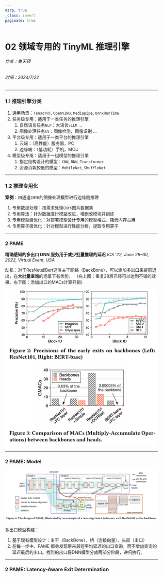 ```yaml
---
marp: true
_class: invert
paginate: true
---
```

<!-- _header: 'Compute InkJet Lab' -->
<!-- _footer: evo | [Github](https://github.com/lancerstadium/evo/tree/ml) | [Docs](https://lancerstadium.github.io/evo/docs) -->

# 02 领域专用的 TinyML 推理引擎

###### 作者：鲁天硕
###### 时间：2024/7/22

---

### 1.1 推理引擎分类

1. 通用场景：`TensorRT`, `OpenVINO`, `Mediapipe`, `OnnxRunTime`
2. 任务级专用：适用于一类任务的推理引擎
   1. 自然语言任务`NLP`：大语言`vLLM` ...
   2. 图像处理任务`CV`：图像检测，图像识别 ...
3. 平台级专用：适用于一类平台的推理引擎
   1. 云端：（高性能）服务器，PC
   2. 边缘端：（低功耗）手机，MCU
4. 模型级专用：适用于一组模型的推理引擎
   1. 指定结构设计的模型：`CNN`, `RNN`, `Transformer`
   2. 资源消耗较低的模型：`MobileNet`, `ShuffleNet`

---

### 1.2 推理专用化

**案例**：四通道`CMYK`的图像处理模型进行边缘侧推理
1. 专用数据处理：按需求处理`CNYK`图片数据集
2. 专用算法：针对数据进行模型改进，增删改模块并训练
3. 专用模型级优化：对部署模型设计专用的模型格式，降低内存占用
4. 专用算子级优化：针对模型进行性能分析，提取专用算子


---


### 2 PAME
**精确感知的多出口 DNN 服务用于减少批量推理的延迟**
*ICS ’22, June 28–30, 2022, Virtual Event, USA*

动机：对于ResNet或Bert这类主干网络（BackBone），可以添加多出口来提前退出，在**大批量查询**的场景下有优势。
（右上图：重复28层已经可以达到不错的效果。右下图：添加出口的MACs计算开销）

![bg right w:630](asserts/ppt-02_01.png)


---
### 2 PAME: Model

![h:360](asserts/ppt-02_02.png)

多出口模型构建：
1. 基于现有模型设计：主干（BackBone）、桥（连接向量）、头部（出口）
2. 在每一步中，PAME 都会发现带来最短平均延迟的出口查询，而不增加查询的延迟最后的出口。找到的出口将DNN模型分成两部分阶段，递归执行。


---

### 2 PAME: Latency-Aware Exit Determination

